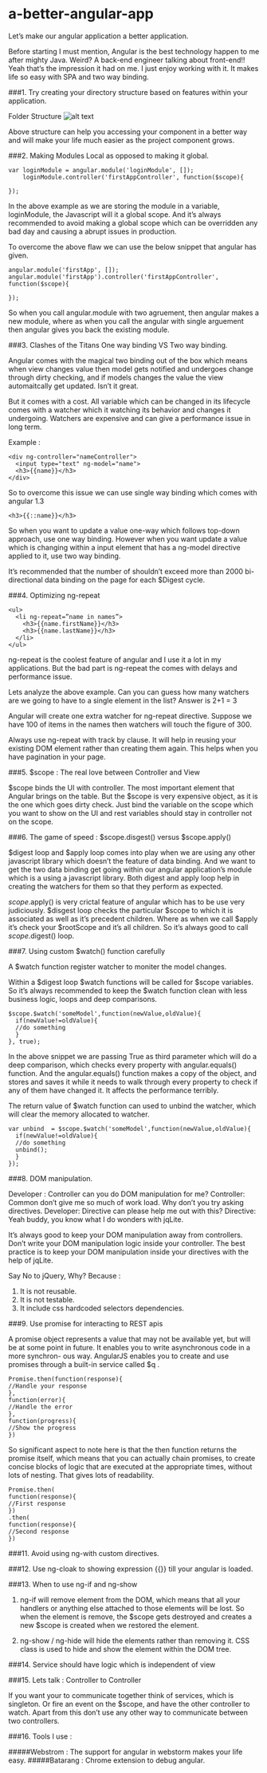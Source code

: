 # a-better-angular-app
Let’s make our angular application a better application.

Before starting I must mention, Angular is the best technology happen to me after mighty Java. 
Weird? A back-end engineer talking about front-end!! Yeah that’s the impression it had on me. 
I just enjoy working with it. It makes life so easy with SPA and two way binding.

###1. Try creating your directory structure based on features within your application.

Folder Structure
![alt text](https://github.com/Nasruddin/a-better-angular-app/blob/master/folder-structure.png "Folder Structure")

Above structure can help you accessing your component in a better way and will make your life much easier as the project component grows.

###2. Making Modules Local as opposed to making it global. 

```
var loginModule = angular.module('loginModule', []);
    loginModule.controller('firstAppController', function($scope){

});
```

In the above example as we are storing the module in a variable, loginModule, the Javascript will it a global scope. And it’s always recommended to avoid making a global scope which can be overridden any bad day and causing a abrupt issues in production.

To overcome the above flaw we can use the below snippet that angular has given.

```
angular.module('firstApp', []);
angular.module('firstApp').controller('firstAppController', function($scope){

});
```

So when you call angular.module with two agruement, then angular makes a new module, where as when you call the angular with single arguement then angular gives you back the existing module.

###3. Clashes of the Titans One way binding VS Two way binding. 

Angular comes with the magical two binding out of the box which means when view changes value then model gets notified and undergoes change through dirty checking, and if models changes the value the view automaitcally get updated. Isn’t it great.

But it comes with a cost. All variable which can be changed in its lifecycle comes with a watcher which it watching its behavior and changes it undergoing. Watchers are expensive and can give a performance issue in long term.

Example :
```
<div ng-controller="nameController">
  <input type="text" ng-model="name">
  <h3>{{name}}</h3>
</div>
```
So to overcome this issue we can use single way binding which comes with angular 1.3

```
<h3>{{::name}}</h3>
```
So when you want to update a value one-way which follows top-down approach, use one way binding. However when you want update a value which is changing within a input element that has a ng-model directive applied to it, use two way binding.

It’s recommended that the number of shouldn’t exceed more than 2000 bi-directional data binding on the page for each $Digest cycle.

###4. Optimizing ng-repeat 

```
<ul>
  <li ng-repeat=”name in names”>
    <h3>{{name.firstName}}</h3>
    <h3>{{name.lastName}}</h3>
  </li>
</ul>
```

ng-repeat is the coolest feature of angular and I use it a lot in my applications. But the bad
part is ng-repeat the comes with delays and performance issue.

Lets analyze the above example.
Can you can guess how many watchers are we going to have to a single element in the list?
Answer is 2+1 = 3

Angular will create one extra watcher for ng-repeat directive. Suppose we have 100 of items in the names then watchers will touch the figure of 300.

Always use ng-repeat with track by clause. It will help in reusing your existing DOM element rather than creating them again. This helps when you have pagination in your page.

###5. $scope : The real love between Controller and View 

$scope binds the UI with controller. The most important element that Angular brings on the table.
But  the $scope is very expensive object, as it is the one which goes dirty check. Just bind the variable on the scope which you want to show on the UI and rest variables should stay in controller not on the scope.

###6. The game of speed : $scope.disgest() versus $scope.apply() 

$digest loop and $apply loop comes into play when we are using any other javascript library which doesn’t the feature of data binding. And we want to get the two data binding get going within our angular application’s module which is a using a javascript library. Both digest and apply loop help in creating the watchers for them so that they perform as expected.

$scope.$apply() is very crictal feature of angular which has to be use very judiciously. $disgest loop checks the particular $scope to which it is associated as well as it’s precedent children. Where as when we call $apply it’s check your $rootScope and it’s all children. So it’s always good to call $scope.$digest() loop.

###7. Using custom $watch() function carefully 

A $watch function register watcher to moniter the model changes.

Within a $digest loop $watch functions will be called for $scope variables. So it’s always recommended to keep the $watch function clean with less business logic, loops and deep comparisons.

```
$scope.$watch('someModel',function(newValue,oldValue){
  if(newValue!=oldValue){
  //do something
  }
}, true);
```
In the above snippet we are passing True as third parameter which will do a deep comparison, which checks every property with angular.equals() function.
And the angular.equals() function makes a copy of the object, and stores and saves it while it needs to walk through every property to check if any of them have changed it. It affects the performance terribly.

The return value of $watch function can used to unbind the watcher, which will clear the memory allocated to watcher.

```
var unbind  = $scope.$watch('someModel',function(newValue,oldValue){
  if(newValue!=oldValue){
  //do something
  unbind();
  }
});
```

###8. DOM manipulation. 

Developer : Controller can you do DOM manipulation for me?
Controller:  Common don’t give me so much of work load. Why don’t you try asking directives.
Developer: Directive can please help me out with this?
Directive: Yeah buddy, you know what I do wonders with jqLite.

It’s always good to keep your DOM manipulation away from controllers. Don’t write your DOM manipulation logic inside your controller. The best practice is to keep your DOM manipulation inside your directives with the help of jqLite.

Say No to jQuery, Why? Because :
  1. It is not reusable.
  2. It is not testable.
  3. It include css hardcoded selectors dependencies.

 
###9. Use promise for interacting to REST apis 

A promise object represents a value that may not be available yet, but will be at some point in future. It enables you to write asynchronous code in a more synchron- ous way.
AngularJS enables you to create and use promises through a built-in service called $q .

```
Promise.then(function(response){
//Handle your response
},
function(error){
//Handle the error
},
function(progress){
//Show the progress
})
```

So significant aspect to note here is that the then function returns the promise itself, which means that you can actually chain promises, to create concise blocks of logic that are executed at the appropriate times, without lots of nesting. That gives lots of readability.

```
Promise.then(
function(response){
//First response
})
.then(
function(response){
//Second response
})
```

###11. Avoid using ng-with custom directives. 
 
###12. Use ng-cloak to showing expression {{}} till your angular is loaded. 

###13. When to use ng-if and ng-show 

  1. ng-if will remove element from the DOM, which means that all your handlers or anything else attached to those elements will be lost. So when the element is remove, the $scope gets destroyed and creates a new $scope is created when we restored the element. 

  2. ng-show / ng-hide will hide the elements rather than removing it. CSS class is used to hide and show the element within the DOM tree.

###14. Service should have logic which is  independent of view 

###15. Lets talk : Controller to Controller 

If you want your to communicate together think of services, which is singleton. Or fire an event on the $scope, and have the other controller to watch. Apart from this don’t use any other way to communicate between two controllers.

###16. Tools I use : 

#####Webstrom : The support for angular in webstorm makes your life easy.
#####Batarang : Chrome extension to debug angular.
